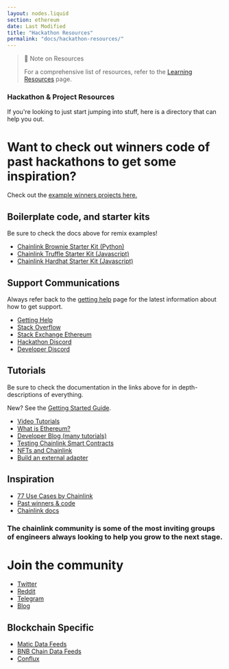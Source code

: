 ```yaml
---
layout: nodes.liquid
section: ethereum
date: Last Modified
title: "Hackathon Resources"
permalink: "docs/hackathon-resources/"
---
```

> 📘 Note on Resources
>
> For a comprehensive list of resources, refer to the [Learning Resources](../other-tutorials/) page.

### Hackathon & Project Resources

If you're looking to just start jumping into stuff, here is a directory that can help you out.

# Want to check out winners code of past hackathons to get some inspiration?
Check out the <a href="/docs/example-projects"> example winners projects here. </a>

## Boilerplate code, and starter kits

Be sure to check the docs above for remix examples!
- [Chainlink Brownie Starter Kit (Python)](https://github.com/smartcontractkit/chainlink-mix)
- [Chainlink Truffle Starter Kit (Javascript)](https://github.com/smartcontractkit/truffle-starter-kit)
- [Chainlink Hardhat Starter Kit (Javascript)](https://github.com/smartcontractkit/hardhat-starter-kit)

## Support Communications

Always refer back to the [getting help](/docs/getting-help) page for the latest information about how to get support.

- [Getting Help](/docs/getting-help)
- [Stack Overflow](https://stackoverflow.com/questions/tagged/chainlink)
- [Stack Exchange Ethereum](https://ethereum.stackexchange.com/questions/tagged/chainlink)
- [Hackathon Discord](https://discord.gg/h3AvTHj)
- [Developer Discord](https://discord.gg/2YHSAey)

## Tutorials

Be sure to check the documentation in the links above for in depth-descriptions of everything.

New? See the [Getting Started Guide](/docs/conceptual-overview/).
- [Video Tutorials](https://www.youtube.com/playlist?list=PLVP9aGDn-X0QwJVbQvuKr-zrh2_DV5M6J)
- [What is Ethereum?](https://www.youtube.com/playlist?list=PLVP9aGDn-X0QwJVbQvuKr-zrh2_DV5M6J)
- [Developer Blog (many tutorials)](https://blog.chain.link/tag/developers/)
- [Testing Chainlink Smart Contracts](https://blog.chain.link/testing-chainlink-smart-contracts/)
- [NFTs and Chainlink](https://blog.chain.link/build-deploy-and-sell-your-own-dynamic-nft/)
- [Build an external adapter](/docs/developers/)

## Inspiration
- [77 Use Cases by Chainlink](https://blog.chain.link/44-ways-to-enhance-your-smart-contract-with-chainlink/)
- [Past winners & code](/docs/example-projects)
- [Chainlink docs](/)

### The chainlink community is some of the most inviting groups of engineers always looking to help you grow to the next stage.

# Join the community
- [Twitter](https://mobile.twitter.com/chainlink)
- [Reddit](https://www.reddit.com/r/Chainlink/)
- [Telegram](https://t.me/chainlinkofficial)
- [Blog](https://blog.chain.link)

## Blockchain Specific

- [Matic Data Feeds](/docs/data-feeds/price-feeds/addresses/polygon/)
- [BNB Chain Data Feeds](/docs/data-feeds/price-feeds/addresses/bnb-chain/)
- [Conflux](https://github.com/Conflux-Network-Global/demo-cfx-chainlink)
